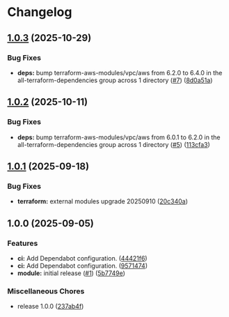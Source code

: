 # Changelog

## [1.0.3](https://github.com/gocloudLa/terraform-aws-wrapper-vpc/compare/v1.0.2...v1.0.3) (2025-10-29)


### Bug Fixes

* **deps:** bump terraform-aws-modules/vpc/aws from 6.2.0 to 6.4.0 in the all-terraform-dependencies group across 1 directory ([#7](https://github.com/gocloudLa/terraform-aws-wrapper-vpc/issues/7)) ([8d0a51a](https://github.com/gocloudLa/terraform-aws-wrapper-vpc/commit/8d0a51a0c75de1f7ab6ec7cad18231d840dfea2f))

## [1.0.2](https://github.com/gocloudLa/terraform-aws-wrapper-vpc/compare/v1.0.1...v1.0.2) (2025-10-11)


### Bug Fixes

* **deps:** bump terraform-aws-modules/vpc/aws from 6.0.1 to 6.2.0 in the all-terraform-dependencies group across 1 directory ([#5](https://github.com/gocloudLa/terraform-aws-wrapper-vpc/issues/5)) ([113cfa3](https://github.com/gocloudLa/terraform-aws-wrapper-vpc/commit/113cfa3af4f71e8167bc6f809a675b2ac0a4c24b))

## [1.0.1](https://github.com/gocloudLa/terraform-aws-wrapper-vpc/compare/v1.0.0...v1.0.1) (2025-09-18)


### Bug Fixes

* **terraform:** external modules upgrade 20250910 ([20c340a](https://github.com/gocloudLa/terraform-aws-wrapper-vpc/commit/20c340a71e4b002c9afb08be6349a10a0d2074fa))

## 1.0.0 (2025-09-05)


### Features

* **ci:** Add Dependabot configuration. ([44421f6](https://github.com/gocloudLa/terraform-aws-wrapper-vpc/commit/44421f6461679902f46b8c36f85b8cce94c43f86))
* **ci:** Add Dependabot configuration. ([9571474](https://github.com/gocloudLa/terraform-aws-wrapper-vpc/commit/9571474e67af3c40d17a39f5604f7514d2ae5dcf))
* **module:** initial release ([#1](https://github.com/gocloudLa/terraform-aws-wrapper-vpc/issues/1)) ([5b7749e](https://github.com/gocloudLa/terraform-aws-wrapper-vpc/commit/5b7749e7392e7b22f8414320912bbd18ffee1d00))


### Miscellaneous Chores

* release 1.0.0 ([237ab4f](https://github.com/gocloudLa/terraform-aws-wrapper-vpc/commit/237ab4f434e98100fb13092c7355021dcc23a6f4))
